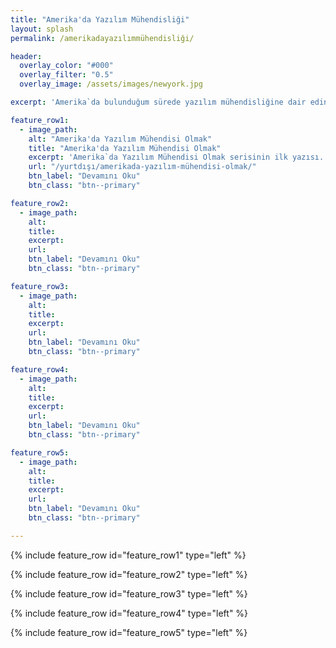 ```yaml
---
title: "Amerika'da Yazılım Mühendisliği"
layout: splash
permalink: /amerikadayazılımmühendisliği/

header:
  overlay_color: "#000"
  overlay_filter: "0.5"
  overlay_image: /assets/images/newyork.jpg

excerpt: 'Amerika`da bulunduğum sürede yazılım mühendisliğine dair edindiğim tecrübelerimi paylaştığım yazı serisi.'

feature_row1:
  - image_path:
    alt: "Amerika'da Yazılım Mühendisi Olmak"
    title: "Amerika'da Yazılım Mühendisi Olmak"
    excerpt: 'Amerika`da Yazılım Mühendisi Olmak serisinin ilk yazısı.'
    url: "/yurtdışı/amerikada-yazılım-mühendisi-olmak/"
    btn_label: "Devamını Oku"
    btn_class: "btn--primary"

feature_row2:
  - image_path:
    alt:
    title:
    excerpt:
    url:
    btn_label: "Devamını Oku"
    btn_class: "btn--primary"

feature_row3:
  - image_path:
    alt:
    title:
    excerpt:
    url:
    btn_label: "Devamını Oku"
    btn_class: "btn--primary"

feature_row4:
  - image_path:
    alt:
    title:
    excerpt:
    url:
    btn_label: "Devamını Oku"
    btn_class: "btn--primary"

feature_row5:
  - image_path:
    alt:
    title:
    excerpt:
    url:
    btn_label: "Devamını Oku"
    btn_class: "btn--primary"

---
```


{% include feature_row id="feature_row1" type="left" %}

{% include feature_row id="feature_row2" type="left" %}

{% include feature_row id="feature_row3" type="left" %}

{% include feature_row id="feature_row4" type="left" %}

{% include feature_row id="feature_row5" type="left" %}

